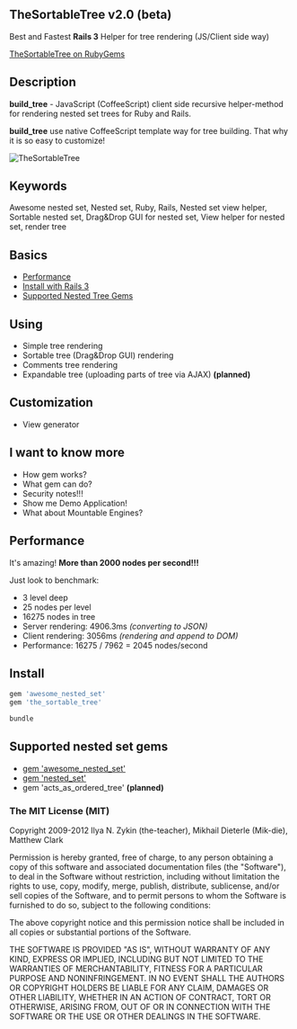 ## TheSortableTree v2.0 (beta)

Best and Fastest **Rails 3** Helper for tree rendering (JS/Client side way)

[TheSortableTree on RubyGems](http://rubygems.org/gems/the_sortable_tree)

## Description

**build_tree** - JavaScript (CoffeeScript) client side recursive helper-method for rendering nested set trees for Ruby and Rails.

**build_tree** use native CoffeeScript template way for tree building. That why it is so easy to customize!

![TheSortableTree](https://github.com/the-teacher/the_sortable_tree/raw/master/pic.jpg)

## Keywords

Awesome nested set, Nested set, Ruby, Rails, Nested set view helper, Sortable nested set, Drag&Drop GUI for nested set, View helper for nested set, render tree

## Basics

* [Performance](https://github.com/the-teacher/the_sortable_tree#performance)
* [Install with Rails 3](https://github.com/the-teacher/the_sortable_tree#install)
* [Supported Nested Tree Gems](https://github.com/the-teacher/the_sortable_tree#supported-nested-set-gems)

## Using

* Simple tree rendering
* Sortable tree (Drag&Drop GUI) rendering
* Comments tree rendering
* Expandable tree (uploading parts of tree via AJAX) **(planned)**

## Customization

* View generator

## I want to know more

* How gem works?
* What gem can do?
* Security notes!!!
* Show me Demo Application!
* What about Mountable Engines?

## Performance

It's amazing! **More than 2000 nodes per second!!!**

Just look to benchmark:

* 3 level deep
* 25 nodes per level
* 16275 nodes in tree
* Server rendering: 4906.3ms *(converting to JSON)*
* Client rendering: 3056ms *(rendering and append to DOM)*
* Performance: 16275 / 7962 = 2045 nodes/second

## Install

```ruby
gem 'awesome_nested_set'
gem 'the_sortable_tree'
```

```ruby
bundle
```

## Supported nested set gems

* [gem 'awesome_nested_set'](https://github.com/collectiveidea/awesome_nested_set)
* [gem 'nested_set'](https://github.com/skyeagle/nested_set)
* gem 'acts_as_ordered_tree' **(planned)**

### The MIT License (MIT)

Copyright 2009-2012 Ilya N. Zykin (the-teacher), Mikhail Dieterle (Mik-die), Matthew Clark

Permission is hereby granted, free of charge, to any person obtaining
a copy of this software and associated documentation files (the
"Software"), to deal in the Software without restriction, including
without limitation the rights to use, copy, modify, merge, publish,
distribute, sublicense, and/or sell copies of the Software, and to
permit persons to whom the Software is furnished to do so, subject to
the following conditions:

The above copyright notice and this permission notice shall be
included in all copies or substantial portions of the Software.

THE SOFTWARE IS PROVIDED "AS IS", WITHOUT WARRANTY OF ANY KIND,
EXPRESS OR IMPLIED, INCLUDING BUT NOT LIMITED TO THE WARRANTIES OF
MERCHANTABILITY, FITNESS FOR A PARTICULAR PURPOSE AND
NONINFRINGEMENT. IN NO EVENT SHALL THE AUTHORS OR COPYRIGHT HOLDERS BE
LIABLE FOR ANY CLAIM, DAMAGES OR OTHER LIABILITY, WHETHER IN AN ACTION
OF CONTRACT, TORT OR OTHERWISE, ARISING FROM, OUT OF OR IN CONNECTION
WITH THE SOFTWARE OR THE USE OR OTHER DEALINGS IN THE SOFTWARE.